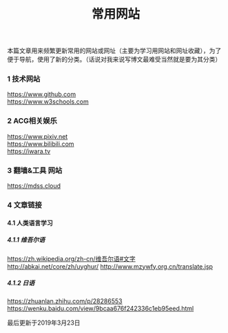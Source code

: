 ﻿---
title: 常用网站
category: [常用网站]
layout: post
---

本篇文章用来频繁更新常用的网站或网址（主要为学习用网站和网址收藏），为了便于导航，使用了新的分类。（话说对我来说写博文最难受当然就是要为其分类）

### 1 技术网站
<https://www.github.com>  
<https://www.w3schools.com>  

### 2 ACG相关娱乐
<https://www.pixiv.net>  
<https://www.bilibili.com>  
<https://iwara.tv>

### 3 翻墙&工具 网站
<https://mdss.cloud>

### 4 文章链接
#### 4.1 人类语言学习

##### 4.1.1 维吾尔语
<https://zh.wikipedia.org/zh-cn/维吾尔语#文字>  
<http://abkai.net/core/zh/uyghur/>
<http://www.mzywfy.org.cn/translate.jsp>

##### 4.1.2 日语
<https://zhuanlan.zhihu.com/p/28286553>
<https://wenku.baidu.com/view/9bcaa676f242336c1eb95eed.html>

最后更新于2019年3月23日
